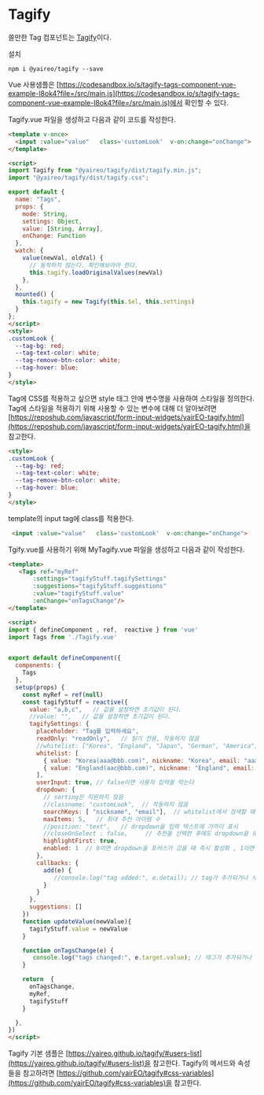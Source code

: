 # Tagify

쓸만한 Tag 컴포넌트는 [Tagify](https://reposhub.com/javascript/form-input-widgets/yairEO-tagify.html)이다.

설치

```shell
npm i @yaireo/tagify --save
```

Vue 사용샘플은 [https://codesandbox.io/s/tagify-tags-component-vue-example-l8ok4?file=/src/main.js](https://codesandbox.io/s/tagify-tags-component-vue-example-l8ok4?file=/src/main.js)에서 확인할 수 있다.

Tagify.vue 파일을 생성하고 다음과 같이 코드를 작성한다.

```html
<template v-once>
  <input :value="value"   class='customLook'  v-on:change="onChange">
</template>

<script>
import Tagify from "@yaireo/tagify/dist/tagify.min.js";
import "@yaireo/tagify/dist/tagify.css";

export default {
  name: "Tags",
  props: {
    mode: String,
    settings: Object,
    value: [String, Array],
    onChange: Function
  },
  watch: {
    value(newVal, oldVal) {
      // 동작하지 않는다. 확인해보아야 한다.
      this.tagify.loadOriginalValues(newVal)
    },
  },
  mounted() {
    this.tagify = new Tagify(this.$el, this.settings)
  }
};
</script>
<style>
.customLook { 
  --tag-bg: red;
  --tag-text-color: white;
  --tag-remove-btn-color: white; 
  --tag-hover: blue;
}
</style>
```

Tag에 CSS를 적용하고 싶으면 style 태그 안에 변수명을 사용하여 스타일을 정의한다. Tag에 스타일을 적용하기 위해 사용할 수 있는 변수에 대해 더 알아보려면 [https://reposhub.com/javascript/form-input-widgets/yairEO-tagify.html](https://reposhub.com/javascript/form-input-widgets/yairEO-tagify.html)을 참고한다.

```html
<style>
.customLook { 
  --tag-bg: red;
  --tag-text-color: white;
  --tag-remove-btn-color: white; 
  --tag-hover: blue;
}
</style>
```

template의 input tag에 class를 적용한다.

```html
 <input :value="value"   class='customLook'  v-on:change="onChange">
```

Tgify.vue를 사용하기 위해 MyTagify.vue 파일을 생성하고 다음과 같이 작성한다.

```html
<template>
   <Tags ref="myRef" 
       :settings="tagifyStuff.tagifySettings" 
       :suggestions="tagifyStuff.suggestions" 
       :value="tagifyStuff.value" 
       :onChange="onTagsChange"/>
</template>

<script>
import { defineComponent , ref,  reactive } from 'vue' 
import Tags from './Tagify.vue'


export default defineComponent({
  components: {
    Tags 
  },
  setup(props) {
    const myRef = ref(null)
    const tagifyStuff = reactive({ 
      value: "a,b,c",   // 값을 설정하면 초기값이 된다.
      //value: "",   // 값을 설정하면 초기값이 된다.
      tagifySettings: {
        placeholder: "Tag를 입력하세요",
        readOnly: "readOnly",   // 읽기 전용, 작동하지 않음 
        //whitelist: ["Korea", "England", "Japan", "German", "America", "Aus"],
        whitelist: [
          { value: "Korea(aaa@bbb.com)", nickname: "Korea", email: "aaa@bbb.com"},
          { value: "England(aac@bbb.com)", nickname: "England", email: "aac@bbb.com"}
        ],
        userInput: true, // false이면 사용자 입력을 막는다
        dropdown: {
          // sorting은 지원하지 않음 
          //classname: "customLook",  // 작동하지 않음 
          searchKeys: [ "nickname", "email"],  // whitelist에서 검색할 때 사용할 필드 
          maxItems: 5,   // 최대 추천 아이템 수 
          //position: "text",   // dropdown을 입력 텍스트에 가까이 표시
          //closeOnSelect : false,     // 추천을 선택한 후에도 dropdown을 유지하려면 false , true이면 닫힘 
          highlightFirst: true,
          enabled: 1  // 0이면 dropdown을 포커스가 갔을 때 즉시 활성화 , 1이면 타이핑을 했을 때 활성화 
        },
        callbacks: {
          add(e) {
             //console.log("tag added:", e.detail); // tag가 추가되거나 삭제되면 호출된다. 
          }
        }
      },
      suggestions: []
    })
    function updateValue(newValue){
      tagifyStuff.value = newValue
    }

    function onTagsChange(e) {
       console.log("tags changed:", e.target.value); // 태그가 추가되거나 삭제되면 호출된다. 
    }

    return  {
      onTagsChange,
      myRef,
      tagifyStuff
    }

  },
})
</script>
```

Tagify 기본 샘플은 [https://yaireo.github.io/tagify/#users-list](https://yaireo.github.io/tagify/#users-list)을 참고한다. Tagify의 메서드와 속성들을 참고하려면 [https://github.com/yairEO/tagify#css-variables](https://github.com/yairEO/tagify#css-variables)을 참고한다.
